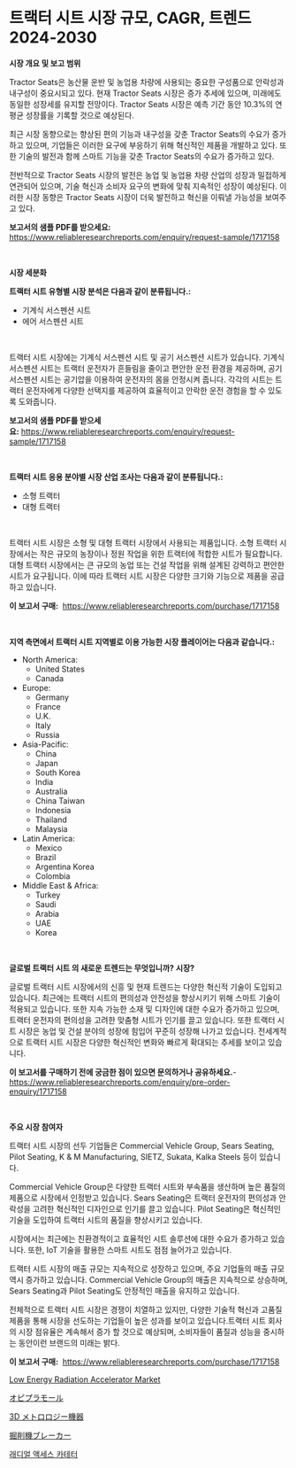 <p><h1>트랙터 시트 시장 규모, CAGR, 트렌드 2024-2030</h1></p><p><strong>시장 개요 및 보고 범위</strong></p>
<p><p>Tractor Seats은 농산물 운반 및 농업용 차량에 사용되는 중요한 구성품으로 안락성과 내구성이 중요시되고 있다. 현재 Tractor Seats 시장은 증가 추세에 있으며, 미래에도 동일한 성장세를 유지할 전망이다. Tractor Seats 시장은 예측 기간 동안 10.3%의 연평균 성장률을 기록할 것으로 예상된다.</p><p>최근 시장 동향으로는 향상된 편의 기능과 내구성을 갖춘 Tractor Seats의 수요가 증가하고 있으며, 기업들은 이러한 요구에 부응하기 위해 혁신적인 제품을 개발하고 있다. 또한 기술의 발전과 함께 스마트 기능을 갖춘 Tractor Seats의 수요가 증가하고 있다.</p><p>전반적으로 Tractor Seats 시장의 발전은 농업 및 농업용 차량 산업의 성장과 밀접하게 연관되어 있으며, 기술 혁신과 소비자 요구의 변화에 맞춰 지속적인 성장이 예상된다. 이러한 시장 동향은 Tractor Seats 시장이 더욱 발전하고 혁신을 이뤄낼 가능성을 보여주고 있다.</p></p>
<p><strong>보고서의 샘플 PDF를 받으세요:</strong> <a href="https://www.reliableresearchreports.com/enquiry/request-sample/1717158">https://www.reliableresearchreports.com/enquiry/request-sample/1717158</a></p>
<p>&nbsp;</p>
<p><strong>시장 세분화</strong></p>
<p><strong>트랙터 시트 유형별 시장 분석은 다음과 같이 분류됩니다.:</strong></p>
<p><ul><li>기계식 서스펜션 시트</li><li>에어 서스펜션 시트</li></ul></p>
<p>&nbsp;</p>
<p><p>트랙터 시트 시장에는 기계식 서스펜션 시트 및 공기 서스펜션 시트가 있습니다. 기계식 서스펜션 시트는 트랙터 운전자가 흔들림을 줄이고 편안한 운전 환경을 제공하며, 공기 서스펜션 시트는 공기압을 이용하여 운전자의 몸을 안정시켜 줍니다. 각각의 시트는 트랙터 운전자에게 다양한 선택지를 제공하여 효율적이고 안락한 운전 경험을 할 수 있도록 도와줍니다.</p></p>
<p><strong>보고서의 샘플 PDF를 받으세요:</strong>&nbsp;<a href="https://www.reliableresearchreports.com/enquiry/request-sample/1717158">https://www.reliableresearchreports.com/enquiry/request-sample/1717158</a></p>
<p>&nbsp;</p>
<p><strong> 트랙터 시트 응용 분야별 시장 산업 조사는 다음과 같이 분류됩니다.:</strong></p>
<p><ul><li>소형 트랙터</li><li>대형 트랙터</li></ul></p>
<p>&nbsp;</p>
<p><p>트랙터 시트 시장은 소형 및 대형 트랙터 시장에서 사용되는 제품입니다. 소형 트랙터 시장에서는 작은 규모의 농장이나 정원 작업을 위한 트랙터에 적합한 시트가 필요합니다. 대형 트랙터 시장에서는 큰 규모의 농업 또는 건설 작업을 위해 설계된 강력하고 편안한 시트가 요구됩니다. 이에 따라 트랙터 시트 시장은 다양한 크기와 기능으로 제품을 공급하고 있습니다.</p></p>
<p><strong>이 보고서 구매:</strong>&nbsp; <a href="https://www.reliableresearchreports.com/purchase/1717158">https://www.reliableresearchreports.com/purchase/1717158</a></p>
<p>&nbsp;</p>
<p><strong>지역 측면에서 트랙터 시트 지역별로 이용 가능한 시장 플레이어는 다음과 같습니다.:</strong></p>
<p><ul>
    <li>
        North America:
        <ul>
            <li>United States</li>
            <li>Canada</li>
        </ul>
    </li>
    <li>
        Europe:
        <ul>
            <li>Germany</li>
            <li>France</li>
            <li>U.K.</li>
            <li>Italy</li>
            <li>Russia</li>
        </ul>
    </li>
    <li>
        Asia-Pacific:
        <ul>
            <li>China</li>
            <li>Japan</li>
            <li>South Korea</li>
            <li>India</li>
            <li>Australia</li>
            <li>China Taiwan</li>
            <li>Indonesia</li>
            <li>Thailand</li>
            <li>Malaysia</li>
        </ul>
    </li>
    <li>
        Latin America:
        <ul>
            <li>Mexico</li>
            <li>Brazil</li>
            <li>Argentina Korea</li>
            <li>Colombia</li>
        </ul>
    </li>
    <li>
        Middle East & Africa:
        <ul>
            <li>Turkey</li>
            <li>Saudi</li>
            <li>Arabia</li>
            <li>UAE</li>
            <li>Korea</li>
        </ul>
    </li>
    </ul></p>
<p>&nbsp;</p>
<p><strong>글로벌 트랙터 시트 의 새로운 트렌드는 무엇입니까? 시장?</strong></p>
<p><p>글로벌 트랙터 시트 시장에서의 신흥 및 현재 트렌드는 다양한 혁신적 기술이 도입되고 있습니다. 최근에는 트랙터 시트의 편의성과 안전성을 향상시키기 위해 스마트 기술이 적용되고 있습니다. 또한 지속 가능한 소재 및 디자인에 대한 수요가 증가하고 있으며, 트랙터 운전자의 편의성을 고려한 맞춤형 시트가 인기를 끌고 있습니다. 또한 트랙터 시트 시장은 농업 및 건설 분야의 성장에 힘입어 꾸준히 성장해 나가고 있습니다. 전세계적으로 트랙터 시트 시장은 다양한 혁신적인 변화와 빠르게 확대되는 추세를 보이고 있습니다.</p></p>
<p><strong>이 보고서를 구매하기 전에 궁금한 점이 있으면 문의하거나 공유하세요.</strong>- <a href="https://www.reliableresearchreports.com/enquiry/pre-order-enquiry/1717158">https://www.reliableresearchreports.com/enquiry/pre-order-enquiry/1717158</a></p>
<p>&nbsp;</p>
<p><strong>주요 시장 참여자</strong></p>
<p><p>트랙터 시트 시장의 선두 기업들은 Commercial Vehicle Group, Sears Seating, Pilot Seating, K & M Manufacturing, SIETZ, Sukata, Kalka Steels 등이 있습니다. </p><p>Commercial Vehicle Group은 다양한 트랙터 시트와 부속품을 생산하며 높은 품질의 제품으로 시장에서 인정받고 있습니다. Sears Seating은 트랙터 운전자의 편의성과 안락성을 고려한 혁신적인 디자인으로 인기를 끌고 있습니다. Pilot Seating은 혁신적인 기술을 도입하여 트랙터 시트의 품질을 향상시키고 있습니다.</p><p>시장에서는 최근에는 친환경적이고 효율적인 시트 솔루션에 대한 수요가 증가하고 있습니다. 또한, IoT 기술을 활용한 스마트 시트도 점점 늘어가고 있습니다.</p><p>트랙터 시트 시장의 매출 규모는 지속적으로 성장하고 있으며, 주요 기업들의 매출 규모 역시 증가하고 있습니다. Commercial Vehicle Group의 매출은 지속적으로 상승하며, Sears Seating과 Pilot Seating도 안정적인 매출을 유지하고 있습니다.</p><p>전체적으로 트랙터 시트 시장은 경쟁이 치열하고 있지만, 다양한 기술적 혁신과 고품질 제품을 통해 시장을 선도하는 기업들이 높은 성과를 보이고 있습니다.트랙터 시트 회사의 시장 점유율은 계속해서 증가 할 것으로 예상되며, 소비자들이 품질과 성능을 중시하는 동안이런 브랜드의 미래는 밝다.</p></p>
<p><strong>이 보고서 구매:</strong>&nbsp;&nbsp;<a href="https://www.reliableresearchreports.com/purchase/1717158">https://www.reliableresearchreports.com/purchase/1717158</a></p>
<p><p><a href="https://issuu.com/reportprime-2/docs/low-energy-radiation-accelerator-market-size-2030.">Low Energy Radiation Accelerator Market</a></p><p><a href="https://medium.com/@edmondg3yrtreenfelder8956/%E3%82%AA%E3%83%94%E3%83%97%E3%83%A9%E3%83%A2%E3%83%BC%E3%83%AB%E5%B8%82%E5%A0%B4%E3%83%A1%E3%83%88%E3%83%AA%E3%82%AF%E3%82%B9%E3%81%AE%E8%A7%A3%E8%AA%AD-%E5%B8%82%E5%A0%B4%E3%82%B7%E3%82%A7%E3%82%A2-%E3%83%88%E3%83%AC%E3%83%B3%E3%83%89-%E3%81%8A%E3%82%88%E3%81%B3%E6%88%90%E9%95%B7%E3%83%91%E3%82%BF%E3%83%BC%E3%83%B3-27b0f2b47341">オピプラモール</a></p><p><a href="https://github.com/adcxff01450218/Market-Research-Report-List-1/blob/main/11650503009.md">3D メトロロジー機器</a></p><p><a href="https://github.com/xnljig2898992/Market-Research-Report-List-1/blob/main/92278803008.md">掘削機ブレーカー</a></p><p><a href="https://github.com/vsn7qpua81q/Market-Research-Report-List-1/blob/main/40995112641.md">래디얼 액세스 카테터</a></p></p>
